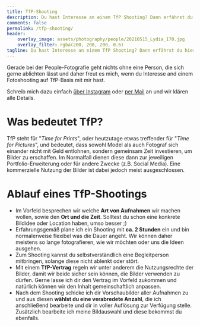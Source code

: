 ```yaml
---
title: TfP-Shooting
description: Du hast Interesse an einem TfP Shooting? Dann erfährst du hier alles, was du darüber wissen musst.
comments: false
permalink: /tfp-shooting/
header:
    overlay_image: assets/photography/people/20210515_Lydia_170.jpg
    overlay_filter: rgba(200, 200, 200, 0.6)
tagline: Du hast Interesse an einem TfP Shooting? Dann erfährst du hier alles, was du darüber wissen musst.
---
```


Gerade bei der People-Fotografie geht nichts ohne eine Person, die sich gerne ablichten lässt und daher freut es mich, 
wenn du Interesse and einem Fotoshooting auf TfP-Basis mit mir hast.

Schreib mich dazu einfach [über Instagram]({{site.accounts.instagram_people}}) oder [per Mail](mailto:tfp@gamue.de) an und wir klären alle Details.

# Was bedeutet TfP?

TfP steht für "*Time for Prints*", oder heutzutage etwas treffender für "*Time for Pictures*", und bedeutet, 
dass sowohl Model als auch Fotograf sich einander nicht mit Geld entlohnen, sondern gemeinsam Zeit investieren, um Bilder zu erschaffen. 
Im Normalfall dienen diese dann zur jeweiligen Portfolio-Erweiterung oder für andere Zwecke (z.B. Social Media). 
Eine kommerzielle Nutzung der Bilder ist dabei jedoch meist ausgeschlossen.

# Ablauf eines TfP-Shootings

- Im Vorfeld besprechen wir welche **Art von Aufnahmen** wir machen wollen, sowie den **Ort und die Zeit**. 
    Solltest du schon eine konkrete Bildidee oder Location haben, umso besser ;)
- Erfahrungsgemäß plane ich ein Shooting mit **ca. 2 Stunden** ein und bin normalerweise flexibel was die Dauer angeht. 
    Wir können daher meistens so lange fotografieren, wie wir möchten oder uns die Ideen ausgehen.
- Zum Shooting kannst du selbstverständlich eine Begleitperson mitbringen, solange diese nicht ablenkt oder stört.
- Mit einem **TfP-Vertrag** regeln wir unter anderem die Nutzungsrechte der Bilder, damit wir beide sicher sein können, die Bilder verwenden zu dürfen. 
    Gerne lasse ich dir den Vertrag im Vorfeld zukommen und natürlich können wir den Inhalt gemeinschaftlich anpassen.
- Nach dem Shooting schicke ich dir Vorschaubilder aller Aufnahmen zu und aus diesen **wählst du eine verabredete Anzahl**, 
    die ich anschließend bearbeite und dir in voller Auflösung zur Verfügung stelle. 
    Zusätzlich bearbeite ich meine Bildauswahl und diese bekommst du ebenfalls.
